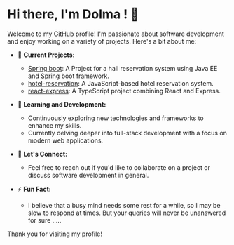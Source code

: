 # Hi there, I'm Dolma ! 👋

Welcome to my GitHub profile! I'm passionate about software development and enjoy working on a variety of projects. Here's a bit about me:

- 🔭 **Current Projects:**
  - [Spring boot](https://github.com/tenyega/TP-SpringBoot): A Project for a hall reservation system using Java EE and Spring boot framework. 
  - [hotel-reservation](https://github.com/tenyega/hotel-reservation): A JavaScript-based hotel reservation system.
  - [react-express](https://github.com/tenyega/react-express): A TypeScript project combining React and Express.

- 🌱 **Learning and Development:**
  - Continuously exploring new technologies and frameworks to enhance my skills.
  - Currently delving deeper into full-stack development with a focus on modern web applications.

- 💬 **Let's Connect:**
  - Feel free to reach out if you'd like to collaborate on a project or discuss software development in general.

- ⚡ **Fun Fact:**
  - I believe that a busy mind needs some rest for a while, so I may be slow to respond at times. But your queries will never be unanswered for sure .....

Thank you for visiting my profile!
